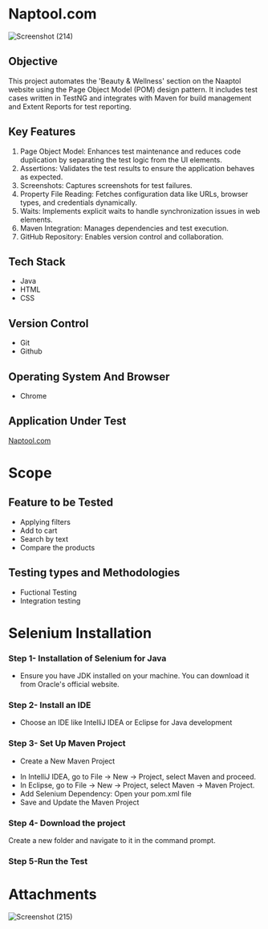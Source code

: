 # Naptool.com

![Screenshot (214)](https://github.com/user-attachments/assets/e3e2b46f-64d1-47dd-9b31-b26bd487832d)

## Objective
This project automates the 'Beauty & Wellness' section on the Naaptol website using the Page Object Model (POM) design pattern. It includes test cases written in TestNG and integrates with Maven for build management and Extent Reports for test reporting.

## Key Features

1. Page Object Model: Enhances test maintenance and reduces code duplication by separating the test logic from the UI elements.
2. Assertions: Validates the test results to ensure the application behaves as expected.
3. Screenshots: Captures screenshots for test failures.
4. Property File Reading: Fetches configuration data like URLs, browser types, and credentials dynamically.
5. Waits: Implements explicit waits to handle synchronization issues in web elements.
6. Maven Integration: Manages dependencies and test execution.
7. GitHub Repository: Enables version control and collaboration.

## Tech Stack
 *  Java
 *  HTML
 *  CSS
## Version Control
 * Git
 * Github
## Operating System And Browser
 * Chrome
## Application Under Test
[Naptool.com](https://www.naaptol.com/)
# Scope
## Feature to be Tested
* Applying filters
* Add to cart
* Search by text
* Compare the products
## Testing types and Methodologies
* Fuctional Testing
* Integration testing
# Selenium Installation
### Step 1- Installation of Selenium for Java
* Ensure you have JDK installed on your machine. You can download it from Oracle's official website.
### Step 2- Install an IDE
* Choose an IDE like IntelliJ IDEA or Eclipse for Java development
### Step 3- Set Up Maven Project
* Create a New Maven Project
+ In IntelliJ IDEA, go to File -> New -> Project, select Maven and proceed.
+ In Eclipse, go to File -> New -> Project, select Maven -> Maven Project.
+ Add Selenium Dependency: Open your pom.xml file
+ Save and Update the Maven Project
### Step 4- Download the project
Create a new folder and navigate to it in the command prompt.
### Step 5-Run the Test

# Attachments

![Screenshot (215)](https://github.com/user-attachments/assets/1b53e175-ae6e-4a06-a5c1-3b19b35ca875)



  
   

